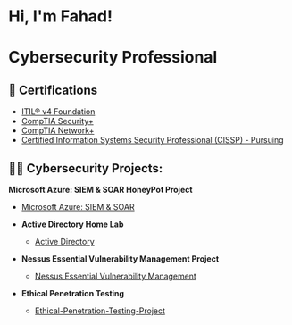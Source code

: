<h1>Hi, I'm Fahad!</h1>
<h1>Cybersecurity Professional</h1>
  


<h2>🥇 Certifications</h2>

- [ITIL® v4 Foundation]()
- [CompTIA Security+]()
- [CompTIA Network+]()
- [Certified Information Systems Security Professional (CISSP) - Pursuing]()
  
<h2>👨‍💻 Cybersecurity Projects:</h2>
 <b>Microsoft Azure: SIEM & SOAR HoneyPot Project</b>
  
  - [Microsoft Azure: SIEM & SOAR](https://github.com/M-FahadAli/MicrosoftAzureSentinental-SIEM-)
  
- <b>Active Directory Home Lab</b>
  - [Active Directory](https://github.com/M-FahadAli/Active-Directory-Project)

- <b>Nessus Essential Vulnerability Management Project</b>
  - [Nessus Essential Vulnerability Management](https://github.com/M-FahadAli/VulnerabilityManagement-NessusEssentials)

- <b>Ethical Penetration Testing</b>
  - [Ethical-Penetration-Testing-Project](https://github.com/M-FahadAli/Ethical-Penetration-Testing-Project)
